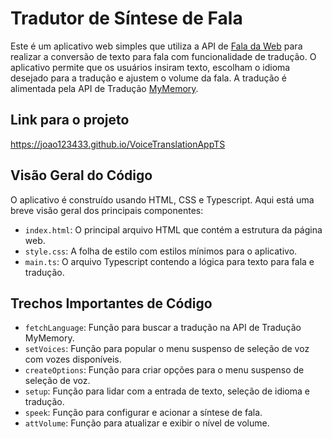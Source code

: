 # Tradutor de Síntese de Fala
Este é um aplicativo web simples que utiliza a API de [Fala da Web](https://developer.mozilla.org/en-US/docs/Web/API/SpeechSynthesis) para realizar a conversão de texto para fala com funcionalidade de tradução. O aplicativo permite que os usuários insiram texto, escolham o idioma desejado para a tradução e ajustem o volume da fala. A tradução é alimentada pela API de Tradução [MyMemory](https://mymemory.translated.net/doc/spec.php).

## Link para o projeto
https://joao123433.github.io/VoiceTranslationAppTS

## Visão Geral do Código
O aplicativo é construído usando HTML, CSS e Typescript. Aqui está uma breve visão geral dos principais componentes:
- `index.html`: O principal arquivo HTML que contém a estrutura da página web.
- `style.css`: A folha de estilo com estilos mínimos para o aplicativo.
- `main.ts`: O arquivo Typescript contendo a lógica para texto para fala e tradução.

## Trechos Importantes de Código
- `fetchLanguage`: Função para buscar a tradução na API de Tradução MyMemory.
- `setVoices`: Função para popular o menu suspenso de seleção de voz com vozes disponíveis.
- `createOptions`: Função para criar opções para o menu suspenso de seleção de voz.
- `setup`: Função para lidar com a entrada de texto, seleção de idioma e tradução.
- `speek`: Função para configurar e acionar a síntese de fala.
- `attVolume`: Função para atualizar e exibir o nível de volume.